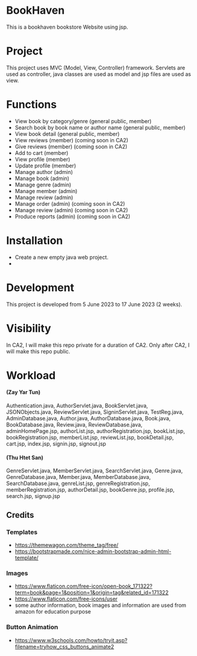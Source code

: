 # BookHaven
This is a bookhaven bookstore Website using jsp.

# Project
This project uses MVC (Model, View, Controller) framework. Servlets are used as controller, java classes are used as model and jsp files are used as view.

# Functions
- View book by category/genre (general public, member)
- Search book by book name or author name (general public, member)
- View book detail (general public, member)
- View reviews (member) (coming soon in CA2)
- Give reviews (member) (coming soon in CA2)
- Add to cart (member)
- View profile (member)
- Update profile (member)
- Manage author (admin)
- Manage book (admin)
- Manage genre (admin)
- Manage member (admin)
- Manage review (admin)
- Manage order (admin) (coming soon in CA2)
- Manage review (admin) (coming soon in CA2)
- Produce reports (admin) (coming soon in CA2)

# Installation
- Create a new empty java web project.
- 

# Development
This project is developed from 5 June 2023 to 17 June 2023 (2 weeks).

# Visibility
In CA2, I will make this repo private for a duration of CA2. Only after CA2, I will make this repo public.

# Workload
#### (Zay Yar Tun)
Authentication.java, AuthorServlet.java, BookServlet.java, JSONObjects.java, ReviewServlet.java, SigninServlet.java, TestReg.java, AdminDatabase.java, Author.java, AuthorDatabase.java, Book.java, BookDatabase.java, Review.java, ReviewDatabase.java, adminHomePage.jsp, authorList.jsp, authorRegistration.jsp, bookList.jsp, bookRegistration.jsp, memberList.jsp, reviewList.jsp, bookDetail.jsp, cart.jsp, index.jsp, signin.jsp, signout.jsp

#### (Thu Htet San)
GenreServlet.java, MemberServlet.java, SearchServlet.java, Genre.java, GenreDatabase.java, Member.java, MemberDatabase.java, SearchDatabase.java, genreList.jsp, genreRegistration.jsp, memberRegistration.jsp, authorDetail.jsp, bookGenre.jsp, profile.jsp, search.jsp, signup.jsp

## Credits
### Templates
- https://themewagon.com/theme_tag/free/
- https://bootstrapmade.com/nice-admin-bootstrap-admin-html-template/

### Images
- https://www.flaticon.com/free-icon/open-book_171322?term=book&page=1&position=1&origin=tag&related_id=171322
- https://www.flaticon.com/free-icons/user
- some author information, book images and information are used from amazon for education purpose

### Button Animation
- https://www.w3schools.com/howto/tryit.asp?filename=tryhow_css_buttons_animate2
